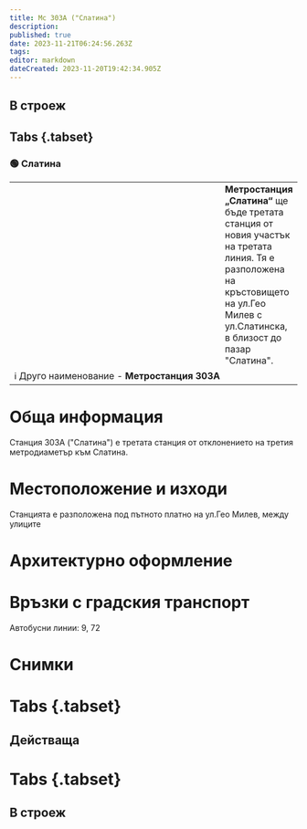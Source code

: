 ```yaml
---
title: Мс 303А ("Слатина")
description: 
published: true
date: 2023-11-21T06:24:56.263Z
tags: 
editor: markdown
dateCreated: 2023-11-20T19:42:34.905Z
---
```


## В строеж
## Tabs {.tabset}
### 🟢 Слатина
<table style="width:100%">
  <tr>
    <td style="width:400px"><img src=""></td>
    <td><b>Метростанция „Слатина“</b> ще бъде третата станция от новия участък на третата линия. Тя е разположена на кръстовището на ул.Гео Милев с ул.Слатинска, в близост до пазар "Слатина".
      <br></td>
  </tr>
  <td colspan=2 >ℹ️ Друго наименование - <b>Метростанция 303А</b></td>
</table>


# Обща информация

Станция 303А ("Слатина") е третата станция от отклонението на третия метродиаметър към Слатина.

# Местоположение и изходи

 Станцията е разположена под пътното платно на ул.Гео Милев, между улиците 



# Архитектурно оформление
 

# Връзки с градския транспорт
Автобусни линии: 9, 72

# Снимки
  
# Tabs {.tabset}
## Действаща

  
# Tabs {.tabset}
## В строеж